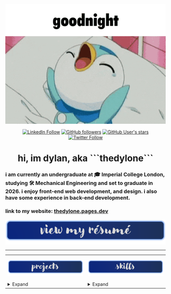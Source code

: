 <div align="center">

[![gif](src/images/piplup-goodnight.gif)](mailto:dylan.chua22@imperial.ac.uk)

[![LinkedIn Follow](https://img.shields.io/badge/LinkedIn-Follow-blue?style=social&logo=linkedin)](https://www.linkedin.com/in/thedylone/)
[![GitHub followers](https://img.shields.io/github/followers/thedylone?style=social)](https://github.com/thedylone?tab=followers)
[![GitHub User's stars](https://img.shields.io/github/stars/thedylone?affiliations=OWNER%2CCOLLABORATOR&style=social)]()
[![Twitter Follow](https://img.shields.io/twitter/follow/thedylone?label=Follow)](https://twitter.com/thedylone)

<h1> hi, im dylan, aka ```thedylone``` </h1>

</div>

<h3> i am currently an undergraduate at 🎓 Imperial College London, studying 🛠 Mechanical Engineering and set to graduate in 2026. i enjoy front-end web development, and design. i also have some experience in back-end development. </h3>

<h3>link to my website: <a href="https://thedylone.pages.dev">thedylone.pages.dev</a></h3>

<div align="center">

[![resume](src/images/resume.png)](src/files/CV_dylan.pdf)

</div>

---

<table>
<tr>
<td valign="top">

[![projects](src/images/projects.png)](https://github.com/thedylone?tab=repositories)

<details><summary>Expand</summary>

[![laffey bot readme card](https://github-readme-stats.vercel.app/api/pin/?username=thedylone&repo=laffey-bot&theme=tokyonight&hide_border=true)](https://github.com/thedylone/laffey-bot)

[![laffey](src/images/laffey.png)](https://thedylone.github.io/laffey-bot/)

[![bonk shrine readme card](https://github-readme-stats.vercel.app/api/pin/?username=0xMiyu&repo=bonk_shrine&theme=tokyonight&hide_border=true)](https://github.com/0xMiyu/bonk_shrine)

[![bonk shrine](src/images/bonk.png)](https://www.bonkshrine.com/)

[![suipiss readme card](https://github-readme-stats.vercel.app/api/pin/?username=thedylone&repo=suipiss&theme=tokyonight&hide_border=true)](https://github.com/thedylone/suipiss)

[![suipiss](src/images/suipiss.png)](https://www.reddit.com/u/suipiss)

</details>

</td>
<td valign="top">

[![skills](src/images/skills.png)]()

<details><summary>Expand</summary>
<div align="center">

[![languages](src/images/languages.png)]()

[![Top Langs](https://github-readme-stats.vercel.app/api/top-langs/?username=thedylone&layout=compact&theme=transparent&hide_border=true&langs_count=6&hide=jupyter%20notebook)]()

[![python](https://img.shields.io/badge/-Python-3776AB?style=flat-square&logo=python&logoColor=white)](https://github.com/thedylone?tab=repositories&q=&type=&language=python&sort=)
[![javascript](https://img.shields.io/badge/-JavaScript-F7DF1E?style=flat-square&logo=javascript&logoColor=black)](https://github.com/thedylone?tab=repositories&q=&type=&language=javascript&sort=)
[![html](https://img.shields.io/badge/-HTML-E34F26?style=flat-square&logo=html5&logoColor=white)](https://github.com/thedylone?tab=repositories&q=&type=&language=html&sort=)
[![css](https://img.shields.io/badge/-CSS-1572B6?style=flat-square&logo=css3&logoColor=white)](https://github.com/thedylone?tab=repositories&q=&type=&language=html&sort=)
[![react](https://img.shields.io/badge/-React-61DAFB?style=flat-square&logo=react&logoColor=black)](https://github.com/thedylone?tab=repositories&q=&type=&language=typescript&sort=)
[![node](https://img.shields.io/badge/-Node.js-339933?style=flat-square&logo=node.js&logoColor=white)](https://github.com/thedylone?tab=repositories&q=&type=&language=javascript&sort=)
[![c#](https://img.shields.io/badge/-C%23-239120?style=flat-square&logo=c-sharp&logoColor=white)](https://github.com/thedylone?tab=repositories&q=&type=&language=c%23&sort=)
[![sql](https://img.shields.io/badge/-SQL-4479A1?style=flat-square&logo=postgresql&logoColor=white)]()
[![markdown](https://img.shields.io/badge/-Markdown-000000?style=flat-square&logo=markdown&logoColor=white)]()
[![git](https://img.shields.io/badge/-Git-F05032?style=flat-square&logo=git&logoColor=white)]()

[![software](src/images/software.png)]()

[![vscode](https://img.shields.io/badge/-VS%20Code-007ACC?style=flat-square&logo=visual-studio-code&logoColor=white)]()
[![unity](https://img.shields.io/badge/-Unity-000000?style=flat-square&logo=unity&logoColor=white)]()
[![blender](https://img.shields.io/badge/-Blender-F5792A?style=flat-square&logo=blender&logoColor=white)]()
[![adobe photoshop](https://img.shields.io/badge/-Adobe%20Photoshop-31A8FF?style=flat-square&logo=adobe-photoshop&logoColor=white)]()
[![adobe after effects](https://img.shields.io/badge/-Adobe%20After%20Effects-c78af2?style=flat-square&logo=adobe-after-effects&logoColor=white)]()
[![adobe premiere pro](https://img.shields.io/badge/-Adobe%20Premiere%20Pro-9494f7?style=flat-square&logo=adobe-premiere-pro&logoColor=white)]()
[![SOLIDWORKS](https://img.shields.io/badge/-SOLIDWORKS-da2a1b?style=flat-square&logo=dassaultsystemes&logoColor=white)]()

</div>

</details>

</td>
</tr>
</table>
